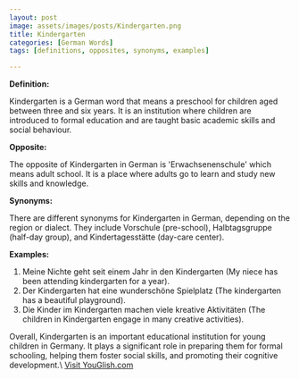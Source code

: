 ```yaml
---
layout: post
image: assets/images/posts/Kindergarten.png
title: Kindergarten
categories: [German Words]
tags: [definitions, opposites, synonyms, examples]

---
```


**Definition:**

Kindergarten is a German word that means a preschool for children aged between three and six years. It is an institution where children are introduced to formal education and are taught basic academic skills and social behaviour.

**Opposite:**

The opposite of Kindergarten in German is 'Erwachsenenschule' which means adult school. It is a place where adults go to learn and study new skills and knowledge.

**Synonyms:**

There are different synonyms for Kindergarten in German, depending on the region or dialect. They include Vorschule (pre-school), Halbtagsgruppe (half-day group), and Kindertagesstätte (day-care center).

**Examples:**

1. Meine Nichte geht seit einem Jahr in den Kindergarten (My niece has been attending kindergarten for a year).
2. Der Kindergarten hat eine wunderschöne Spielplatz (The kindergarten has a beautiful playground).
3. Die Kinder im Kindergarten machen viele kreative Aktivitäten (The children in Kindergarten engage in many creative activities).

Overall, Kindergarten is an important educational institution for young children in Germany. It plays a significant role in preparing them for formal schooling, helping them foster social skills, and promoting their cognitive development.\ <a id="yg-widget-0" class="youglish-widget" data-query="Kindergarten" data-lang="german" data-components="8412" data-auto-start="0" data-bkg-color="theme_light" data-title="How%20to%20pronounce%20Kindergarten%20in%20German"  rel="nofollow" href="https://youglish.com">Visit YouGlish.com</a><script async src="https://youglish.com/public/emb/widget.js" charset="utf-8"></script>